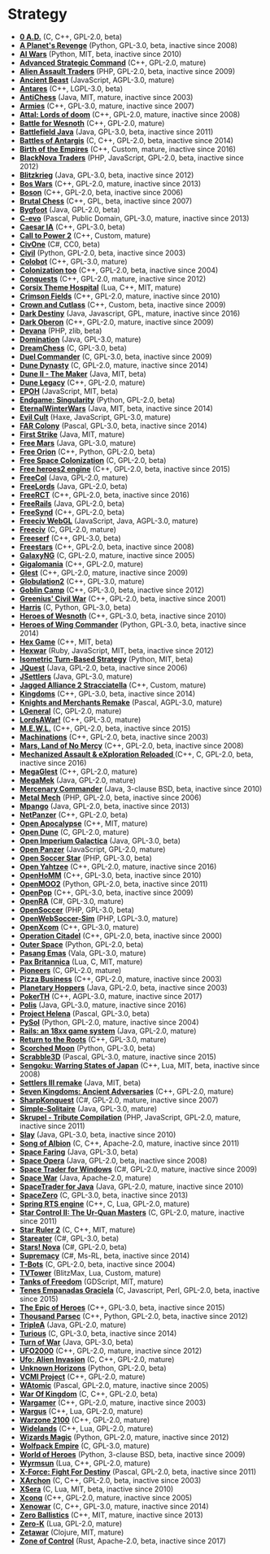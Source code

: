 [comment]: # (autogenerated content, do not edit)
# Strategy

- **[0 A.D.](0ad.md)** (C, C++, GPL-2.0, beta)
- **[A Planet's Revenge](a_planets_revenge.md)** (Python, GPL-3.0, beta, inactive since 2008)
- **[AI Wars](ai_wars.md)** (Python, MIT, beta, inactive since 2010)
- **[Advanced Strategic Command](advanced_strategic_command.md)** (C++, GPL-2.0, mature)
- **[Alien Assault Traders](alien_assault_traders.md)** (PHP, GPL-2.0, beta, inactive since 2009)
- **[Ancient Beast](ancient_beast.md)** (JavaScript, AGPL-3.0, mature)
- **[Antares](antares.md)** (C++, LGPL-3.0, beta)
- **[AntiChess](antichess.md)** (Java, MIT, mature, inactive since 2003)
- **[Armies](armies.md)** (C++, GPL-3.0, mature, inactive since 2007)
- **[Attal: Lords of doom](attal.md)** (C++, GPL-2.0, mature, inactive since 2008)
- **[Battle for Wesnoth](battle_for_wesnoth.md)** (C++, GPL-2.0, mature)
- **[Battlefield Java](battlefield_java.md)** (Java, GPL-3.0, beta, inactive since 2011)
- **[Battles of Antargis](battles_of_antargis.md)** (C, C++, GPL-2.0, beta, inactive since 2014)
- **[Birth of the Empires](birth_of_the_empires.md)** (C++, Custom, mature, inactive since 2016)
- **[BlackNova Traders](blacknova_traders.md)** (PHP, JavaScript, GPL-2.0, beta, inactive since 2012)
- **[Blitzkrieg](blitzkrieg.md)** (Java, GPL-3.0, beta, inactive since 2012)
- **[Bos Wars](bos_wars.md)** (C++, GPL-2.0, mature, inactive since 2013)
- **[Boson](boson.md)** (C++, GPL-2.0, beta, inactive since 2006)
- **[Brutal Chess](brutal_chess.md)** (C++, GPL, beta, inactive since 2007)
- **[Bygfoot](bygfoot.md)** (Java, GPL-2.0, beta)
- **[C-evo](c_evo.md)** (Pascal, Public Domain, GPL-3.0, mature, inactive since 2013)
- **[Caesar IA](caesar_ia.md)** (C++, GPL-3.0, beta)
- **[Call to Power 2](call_to_power2.md)** (C++, Custom, mature)
- **[CivOne](civone.md)** (C#, CC0, beta)
- **[Civil](civil.md)** (Python, GPL-2.0, beta, inactive since 2003)
- **[Colobot](colobot.md)** (C++, GPL-3.0, mature)
- **[Colonization too](colonization_too.md)** (C++, GPL-2.0, beta, inactive since 2004)
- **[Conquests](conquests.md)** (C++, GPL-2.0, mature, inactive since 2012)
- **[Corsix Theme Hospital](theme_hospital.md)** (Lua, C++, MIT, mature)
- **[Crimson Fields](crimson_fields.md)** (C++, GPL-2.0, mature, inactive since 2010)
- **[Crown and Cutlass](crown_and_cutlass.md)** (C++, Custom, beta, inactive since 2009)
- **[Dark Destiny](dark_destiny.md)** (Java, Javascript, GPL, mature, inactive since 2016)
- **[Dark Oberon](dark_oberon.md)** (C++, GPL-2.0, mature, inactive since 2009)
- **[Devana](devana.md)** (PHP, zlib, beta)
- **[Domination](domination.md)** (Java, GPL-3.0, mature)
- **[DreamChess](dreamchess.md)** (C, GPL-3.0, beta)
- **[Duel Commander](duel_commander.md)** (C, GPL-3.0, beta, inactive since 2009)
- **[Dune Dynasty](dune_dynasty.md)** (C, GPL-2.0, mature, inactive since 2014)
- **[Dune II - The Maker](dune_ii_the_maker.md)** (Java, MIT, beta)
- **[Dune Legacy](dune_legacy.md)** (C++, GPL-2.0, mature)
- **[EPOH](epoh.md)** (JavaScript, MIT, beta)
- **[Endgame: Singularity](endgame_singularity.md)** (Python, GPL-2.0, beta)
- **[EternalWinterWars](eternalwinterwars.md)** (Java, MIT, beta, inactive since 2014)
- **[Evil Cult](evil_cult.md)** (Haxe, JavaScript, GPL-3.0, mature)
- **[FAR Colony](farcolony.md)** (Pascal, GPL-3.0, beta, inactive since 2014)
- **[First Strike](first_strike.md)** (Java, MIT, mature)
- **[Free Mars](free_mars.md)** (Java, GPL-3.0, mature)
- **[Free Orion](free_orion.md)** (C++, Python, GPL-2.0, beta)
- **[Free Space Colonization](free_space_colonization.md)** (C, GPL-2.0, beta)
- **[Free heroes2 engine](free_heroes2_engine.md)** (C++, GPL-2.0, beta, inactive since 2015)
- **[FreeCol](freecol.md)** (Java, GPL-2.0, mature)
- **[FreeLords](freelords.md)** (Java, GPL-2.0, beta)
- **[FreeRCT](freerct.md)** (C++, GPL-2.0, beta, inactive since 2016)
- **[FreeRails](freerails.md)** (Java, GPL-2.0, beta)
- **[FreeSynd](free_synd.md)** (C++, GPL-2.0, beta)
- **[Freeciv WebGL](freeciv_web.md)** (JavaScript, Java, AGPL-3.0, mature)
- **[Freeciv](freeciv.md)** (C, GPL-2.0, mature)
- **[Freeserf](freeserf.md)** (C++, GPL-3.0, beta)
- **[Freestars](freestars.md)** (C++, GPL-2.0, beta, inactive since 2008)
- **[GalaxyNG](galaxyng.md)** (C, GPL-2.0, mature, inactive since 2005)
- **[Gigalomania](gigalomania.md)** (C++, GPL-2.0, mature)
- **[Glest](glest.md)** (C++, GPL-2.0, mature, inactive since 2009)
- **[Globulation2](globulation2.md)** (C++, GPL-3.0, mature)
- **[Goblin Camp](goblin_camp.md)** (C++, GPL-3.0, beta, inactive since 2012)
- **[Greenius' Civil War](greenius_civil_war.md)** (C++, GPL-2.0, beta, inactive since 2001)
- **[Harris](harris.md)** (C, Python, GPL-3.0, beta)
- **[Heroes of Wesnoth](heroes_of_wesnoth.md)** (C++, GPL-3.0, beta, inactive since 2010)
- **[Heroes of Wing Commander](heroes_of_wing_commander.md)** (Python, GPL-3.0, beta, inactive since 2014)
- **[Hex Game](hexgame.md)** (C++, MIT, beta)
- **[Hexwar](hexwar.md)** (Ruby, JavaScript, MIT, beta, inactive since 2012)
- **[Isometric Turn-Based Strategy](isometric_turn_based_strategy.md)** (Python, MIT, beta)
- **[JQuest](jquest.md)** (Java, GPL-2.0, beta, inactive since 2006)
- **[JSettlers](jsettlers.md)** (Java, GPL-3.0, mature)
- **[Jagged Alliance 2 Stracciatella](jagged_alliance2.md)** (C++, Custom, mature)
- **[Kingdoms](kingdoms.md)** (C++, GPL-3.0, beta, inactive since 2014)
- **[Knights and Merchants Remake](knights_and_merchants_remake.md)** (Pascal, AGPL-3.0, mature)
- **[LGeneral](lgeneral.md)** (C, GPL-2.0, mature)
- **[LordsAWar!](lordsawar.md)** (C++, GPL-3.0, mature)
- **[M.E.W.L.](mewl.md)** (C++, GPL-2.0, beta, inactive since 2015)
- **[Machinations](machinations.md)** (C++, GPL-2.0, beta, inactive since 2003)
- **[Mars, Land of No Mercy](mars_land_of_no_mercy.md)** (C++, GPL-2.0, beta, inactive since 2008)
- **[Mechanized Assault & eXploration Reloaded ](maxr.md)** (C++, C, GPL-2.0, beta, inactive since 2016)
- **[MegaGlest](megaglest.md)** (C++, GPL-2.0, mature)
- **[MegaMek](megamek.md)** (Java, GPL-2.0, mature)
- **[Mercenary Commander](mercenary_commander.md)** (Java, 3-clause BSD, beta, inactive since 2010)
- **[Metal Mech](metal_mech.md)** (PHP, GPL-2.0, beta, inactive since 2006)
- **[Mpango](mpango.md)** (Java, GPL-2.0, beta, inactive since 2013)
- **[NetPanzer](netpanzer.md)** (C++, GPL-2.0, beta)
- **[Open Apocalypse](open_apocalypse.md)** (C++, MIT, mature)
- **[Open Dune](open_dune.md)** (C, GPL-2.0, mature)
- **[Open Imperium Galactica](open_imperium_galactica.md)** (Java, GPL-3.0, beta)
- **[Open Panzer](open_panzer.md)** (JavaScript, GPL-2.0, mature)
- **[Open Soccer Star](open_soccer_star.md)** (PHP, GPL-3.0, beta)
- **[Open Yahtzee](open_yahtzee.md)** (C++, GPL-2.0, mature, inactive since 2016)
- **[OpenHoMM](open_homm.md)** (C++, GPL-3.0, beta, inactive since 2010)
- **[OpenMOO2](openmoo2.md)** (Python, GPL-2.0, beta, inactive since 2011)
- **[OpenPop](open_pop.md)** (C++, GPL-3.0, beta, inactive since 2009)
- **[OpenRA](open_ra.md)** (C#, GPL-3.0, mature)
- **[OpenSoccer](open_soccer.md)** (PHP, GPL-3.0, beta)
- **[OpenWebSoccer-Sim](open_web_soccer.md)** (PHP, LGPL-3.0, mature)
- **[OpenXcom](open_xcom.md)** (C++, GPL-3.0, mature)
- **[Operation Citadel](operation_citadel.md)** (C++, GPL-2.0, beta, inactive since 2000)
- **[Outer Space](outer_space.md)** (Python, GPL-2.0, beta)
- **[Pasang Emas](pasang_emas.md)** (Vala, GPL-3.0, mature)
- **[Pax Britannica](pax_britannica.md)** (Lua, C, MIT, mature)
- **[Pioneers](pioneers.md)** (C, GPL-2.0, mature)
- **[Pizza Business](pizza_business.md)** (C++, GPL-2.0, mature, inactive since 2003)
- **[Planetary Hoppers](planetary_hoppers.md)** (Java, GPL-2.0, beta, inactive since 2003)
- **[PokerTH](pokerth.md)** (C++, AGPL-3.0, mature, inactive since 2017)
- **[Polis](polis.md)** (Java, GPL-3.0, mature, inactive since 2016)
- **[Project Helena](project_helena.md)** (Pascal, GPL-3.0, beta)
- **[PySol](pysol.md)** (Python, GPL-2.0, mature, inactive since 2004)
- **[Rails: an 18xx game system](rails_18xx.md)** (Java, GPL-2.0, mature)
- **[Return to the Roots](return_to_the_roots.md)** (C++, GPL-3.0, mature)
- **[Scorched Moon](scorched_moon.md)** (Python, GPL-3.0, beta)
- **[Scrabble3D](scrabble3d.md)** (Pascal, GPL-3.0, mature, inactive since 2015)
- **[Sengoku: Warring States of Japan](sengoky_warring_states_of_japan.md)** (C++, Lua, MIT, beta, inactive since 2008)
- **[Settlers III remake](settlers_iii_remake.md)** (Java, MIT, beta)
- **[Seven Kingdoms: Ancient Adversaries](seven_kingdoms_ancient_adversaries.md)** (C++, GPL-2.0, mature)
- **[SharpKonquest](sharpkonquest.md)** (C#, GPL-2.0, mature, inactive since 2007)
- **[Simple-Solitaire](simple_solitaire.md)** (Java, GPL-3.0, mature)
- **[Skrupel - Tribute Compilation](skrupel.md)** (PHP, JavaScript, GPL-2.0, mature, inactive since 2011)
- **[Slay](slay.md)** (Java, GPL-3.0, beta, inactive since 2010)
- **[Song of Albion](song_of_albion.md)** (C, C++, Apache-2.0, mature, inactive since 2011)
- **[Space Faring](space_faring.md)** (Java, GPL-3.0, beta)
- **[Space Opera](space_opera.md)** (Java, GPL-2.0, beta, inactive since 2008)
- **[Space Trader for Windows](space_trader_for_windows.md)** (C#, GPL-2.0, mature, inactive since 2009)
- **[Space War](space_war.md)** (Java, Apache-2.0, mature)
- **[SpaceTrader for Java](space_trader_for_java.md)** (Java, GPL-2.0, mature, inactive since 2010)
- **[SpaceZero](spacezero.md)** (C, GPL-3.0, beta, inactive since 2013)
- **[Spring RTS engine](spring_rts_engine.md)** (C++, C, Lua, GPL-2.0, mature)
- **[Star Control II: The Ur-Quan Masters](star_control_2.md)** (C, GPL-2.0, mature, inactive since 2011)
- **[Star Ruler 2](star_ruler_2.md)** (C, C++, MIT, mature)
- **[Stareater](stareater.md)** (C#, GPL-3.0, beta)
- **[Stars! Nova](stars_nova.md)** (C#, GPL-2.0, beta)
- **[Supremacy](supremacy.md)** (C#, Ms-RL, beta, inactive since 2014)
- **[T-Bots](t_bots.md)** (C, GPL-2.0, beta, inactive since 2004)
- **[TVTower](tvtower.md)** (BlitzMax, Lua, Custom, mature)
- **[Tanks of Freedom](tanks_of_freedom.md)** (GDScript, MIT, mature)
- **[Tenes Empanadas Graciela](tenes_empanadas_graciela.md)** (C, Javascript, Perl, GPL-2.0, beta, inactive since 2015)
- **[The Epic of Heroes](epic_of_heroes.md)** (C++, GPL-3.0, beta, inactive since 2015)
- **[Thousand Parsec](thousand_parsec.md)** (C++, Python, GPL-2.0, beta, inactive since 2012)
- **[TripleA](triplea.md)** (Java, GPL-2.0, mature)
- **[Turious](turious.md)** (C, GPL-3.0, beta, inactive since 2014)
- **[Turn of War](turn_of_war.md)** (Java, GPL-3.0, beta)
- **[UFO2000](ufo2000.md)** (C++, GPL-2.0, mature, inactive since 2012)
- **[Ufo: Alien Invasion](ufo_alien_invasion.md)** (C, C++, GPL-2.0, mature)
- **[Unknown Horizons](unknown_horizons.md)** (Python, GPL-2.0, beta)
- **[VCMI Project](vcmi.md)** (C++, GPL-2.0, mature)
- **[WAtomic](watomic.md)** (Pascal, GPL-2.0, mature, inactive since 2005)
- **[War Of Kingdom](war_of_kingdom.md)** (C, C++, GPL-2.0, beta)
- **[Wargamer](wargamer.md)** (C++, GPL-2.0, mature, inactive since 2003)
- **[Wargus](wargus.md)** (C++, Lua, GPL-2.0, mature)
- **[Warzone 2100](warzone_2100.md)** (C++, GPL-2.0, mature)
- **[Widelands](widelands.md)** (C++, Lua, GPL-2.0, mature)
- **[Wizards Magic](wizards_magic.md)** (Python, GPL-2.0, mature, inactive since 2012)
- **[Wolfpack Empire](wolfpack_empire.md)** (C, GPL-3.0, mature)
- **[World of Heroes](world_of_heroes.md)** (Python, 3-clause BSD, beta, inactive since 2009)
- **[Wyrmsun](wyrmsun.md)** (Lua, C++, GPL-2.0, mature)
- **[X-Force: Fight For Destiny](x-force.md)** (Pascal, GPL-2.0, beta, inactive since 2011)
- **[XArchon](xarchon.md)** (C, C++, GPL-2.0, beta, inactive since 2003)
- **[XSera](xsera.md)** (C, Lua, MIT, beta, inactive since 2010)
- **[Xconq](xconq.md)** (C++, GPL-2.0, mature, inactive since 2005)
- **[Xenowar](xenowar.md)** (C, C++, GPL-3.0, mature, inactive since 2014)
- **[Zero Ballistics](zeroballistics.md)** (C++, MIT, mature, inactive since 2013)
- **[Zero-K](zero_k.md)** (Lua, GPL-2.0, mature)
- **[Zetawar](zetawar.md)** (Clojure, MIT, mature)
- **[Zone of Control](zone_of_control.md)** (Rust, Apache-2.0, beta, inactive since 2017)